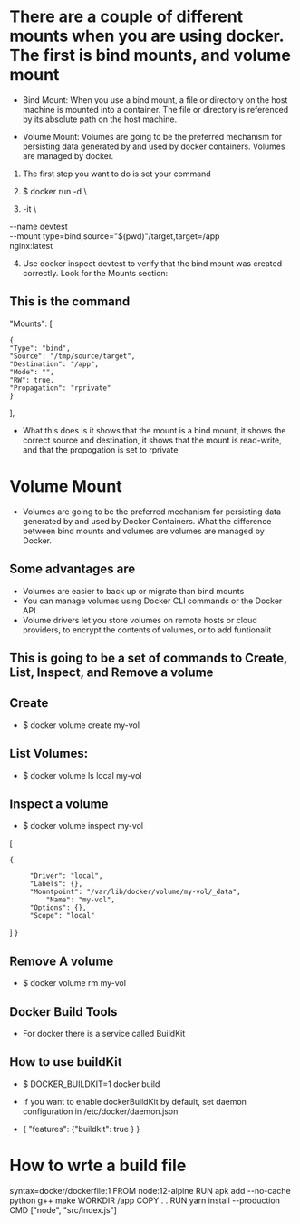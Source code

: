 

# There are a couple of different mounts when you are using docker. The first is bind mounts, and volume mount

* Bind Mount: When you use a bind mount, a file or directory on the host machine is mounted into a container. The file or directory is referenced by its absolute path on the host machine.


* Volume Mount: Volumes are going to be the preferred mechanism for persisting data generated by and used by docker
containers. Volumes are managed by docker.


1. The first step you want to do is set your command

2. $ docker run -d \

3. -it \

--name devtest \
--mount type=bind,source="$(pwd)"/target,target=/app \
nginx:latest 

4. Use docker inspect devtest to verify that the bind mount was created correctly. Look for the Mounts section:

## This is the command

"Mounts": [

    {
	"Type": "bind",
	"Source": "/tmp/source/target",
	"Destination": "/app",
	"Mode": "",
	"RW": true,
	"Propagation": "rprivate"
    }
],

* What this does is it shows that the mount is a bind mount, it shows the  correct source and destination,
it shows that the mount is read-write, and that the propogation is set to rprivate



# Volume Mount

* Volumes are going to be the preferred mechanism for persisting data generated by and used by Docker Containers. What
the difference between bind mounts and volumes are volumes are managed by Docker.

## Some advantages are

- Volumes are easier to back up or migrate than bind mounts
- You can manage volumes using Docker CLI commands or the Docker API
- Volume drivers let you store volumes on remote hosts or cloud providers, to encrypt the contents of volumes, or to add funtionalit

## This is going to be a set of commands to Create, List, Inspect, and Remove a volume



## Create

* $ docker volume create my-vol


## List Volumes:

* $ docker volume ls
local             my-vol



## Inspect a volume

* $ docker volume inspect my-vol

[ 


	{ 

	     "Driver": "local",
	     "Labels": {},
	     "Mountpoint": "/var/lib/docker/volume/my-vol/_data",
             "Name": "my-vol",
	     "Options": {},
   	     "Scope": "local"
]       }



## Remove A volume

* $ docker volume rm my-vol




## Docker Build Tools


* For docker there is a service called BuildKit



## How to use buildKit

* $ DOCKER_BUILDKIT=1 docker build

* If you want to enable dockerBuildKit by default, set daemon configuration in /etc/docker/daemon.json
- { "features": {"buildkit": true } }

 
# How to wrte a build file


 syntax=docker/dockerfile:1
 FROM node:12-alpine
 RUN apk add --no-cache python g++ make
 WORKDIR /app
 COPY . . 
 RUN yarn install --production
 CMD ["node", "src/index.js"]
